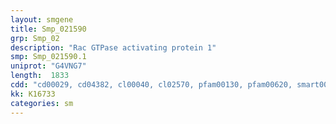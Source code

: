 ```yaml
---
layout: smgene
title: Smp_021590
grp: Smp_02
description: "Rac GTPase activating protein 1"
smp: Smp_021590.1
uniprot: "G4VNG7"
length:  1833
cdd: "cd00029, cd04382, cl00040, cl02570, pfam00130, pfam00620, smart00109, smart00324"
kk: K16733
categories: sm
---
```

